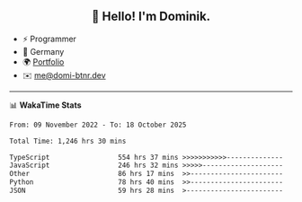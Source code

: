 <h2 align="center">👋 Hello! I'm Dominik.</h2>

- ⚡ Programmer
- 📍 Germany
- 🌍 [Portfolio](https://domi-btnr.dev)
- ✉️ [me@domi-btnr.dev](mailto://me@domi-btnr.dev)

---
📊 **WakaTime Stats**
<!--START_SECTION:waka-->

```txt
From: 09 November 2022 - To: 18 October 2025

Total Time: 1,246 hrs 30 mins

TypeScript                 554 hrs 37 mins >>>>>>>>>>>--------------   44.49 %
JavaScript                 246 hrs 32 mins >>>>>--------------------   19.78 %
Other                      86 hrs 17 mins  >>-----------------------   06.92 %
Python                     78 hrs 40 mins  >>-----------------------   06.31 %
JSON                       59 hrs 28 mins  >------------------------   04.77 %
```

<!--END_SECTION:waka-->
